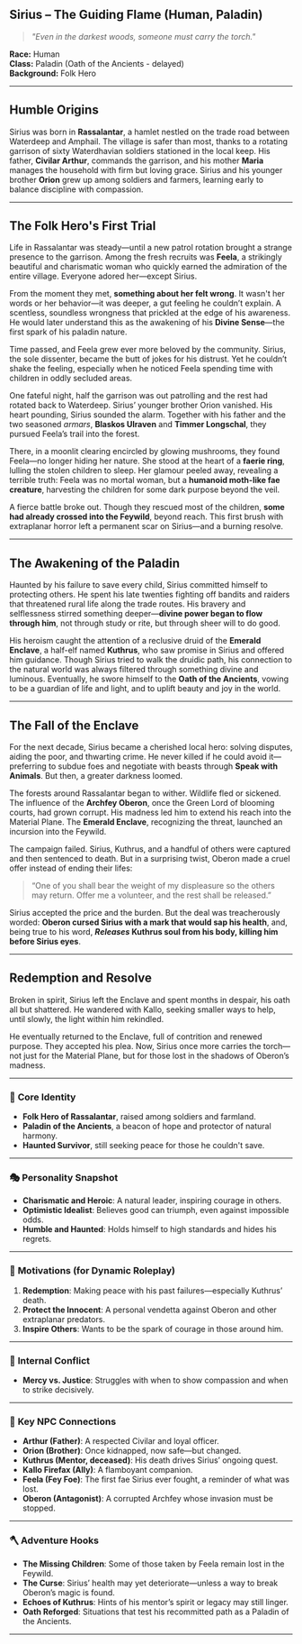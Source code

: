 ## **Sirius – The Guiding Flame (Human, Paladin)**  
> *"Even in the darkest woods, someone must carry the torch."*

**Race:** Human  
**Class:** Paladin (Oath of the Ancients - delayed)  
**Background:** Folk Hero  

---

## **Humble Origins**  
Sirius was born in **Rassalantar**, a hamlet nestled on the trade road between Waterdeep and Amphail. The village is safer than most, thanks to a rotating garrison of sixty Waterdhavian soldiers stationed in the local keep. His father, **Civilar Arthur**, commands the garrison, and his mother **Maria** manages the household with firm but loving grace. Sirius and his younger brother **Orion** grew up among soldiers and farmers, learning early to balance discipline with compassion.

---

## **The Folk Hero's First Trial**
Life in Rassalantar was steady—until a new patrol rotation brought a strange presence to the garrison. Among the fresh recruits was **Feela**, a strikingly beautiful and charismatic woman who quickly earned the admiration of the entire village. Everyone adored her—except Sirius.

From the moment they met, **something about her felt wrong**. It wasn't her words or her behavior—it was deeper, a gut feeling he couldn’t explain. A scentless, soundless wrongness that prickled at the edge of his awareness. He would later understand this as the awakening of his **Divine Sense**—the first spark of his paladin nature.

Time passed, and Feela grew ever more beloved by the community. Sirius, the sole dissenter, became the butt of jokes for his distrust. Yet he couldn’t shake the feeling, especially when he noticed Feela spending time with children in oddly secluded areas.

One fateful night, half the garrison was out patrolling and the rest had rotated back to Waterdeep. Sirius’ younger brother Orion vanished. His heart pounding, Sirius sounded the alarm. Together with his father and the two seasoned _armars_, **Blaskos Ulraven** and **Timmer Longschal**, they pursued Feela’s trail into the forest.

There, in a moonlit clearing encircled by glowing mushrooms, they found Feela—no longer hiding her nature. She stood at the heart of a **faerie ring**, lulling the stolen children to sleep. Her glamour peeled away, revealing a terrible truth: Feela was no mortal woman, but a **humanoid moth-like fae creature**, harvesting the children for some dark purpose beyond the veil.

A fierce battle broke out. Though they rescued most of the children, **some had already crossed into the Feywild**, beyond reach. This first brush with extraplanar horror left a permanent scar on Sirius—and a burning resolve.

---

## **The Awakening of the Paladin**
Haunted by his failure to save every child, Sirius committed himself to protecting others. He spent his late twenties fighting off bandits and raiders that threatened rural life along the trade routes. His bravery and selflessness stirred something deeper—**divine power began to flow through him**, not through study or rite, but through sheer will to do good.

His heroism caught the attention of a reclusive druid of the **Emerald Enclave**, a half-elf named **Kuthrus**, who saw promise in Sirius and offered him guidance. Though Sirius tried to walk the druidic path, his connection to the natural world was always filtered through something divine and luminous. Eventually, he swore himself to the **Oath of the Ancients**, vowing to be a guardian of life and light, and to uplift beauty and joy in the world.

---

## **The Fall of the Enclave**
For the next decade, Sirius became a cherished local hero: solving disputes, aiding the poor, and thwarting crime. He never killed if he could avoid it—preferring to subdue foes and negotiate with beasts through **Speak with Animals**. But then, a greater darkness loomed.

The forests around Rassalantar began to wither. Wildlife fled or sickened. The influence of the **Archfey Oberon**, once the Green Lord of blooming courts, had grown corrupt. His madness led him to extend his reach into the Material Plane. The **Emerald Enclave**, recognizing the threat, launched an incursion into the Feywild.

The campaign failed. Sirius, Kuthrus, and a handful of others were captured and then sentenced to death. But in  a surprising twist, Oberon made a cruel offer instead of ending their lifes:

>  “One of you shall bear the weight of my displeasure so the others may return. Offer me a volunteer, and the rest shall be released.”


Sirius accepted the price and the burden. But the deal was treacherously worded: **Oberon cursed Sirius with a mark that would sap his health**, and, being true to  his  word, **_Releases_ Kuthrus soul from his body, killing him before Sirius  eyes**.

---

## **Redemption and Resolve**
Broken in spirit, Sirius left the Enclave and spent months in despair, his oath all but shattered. He wandered with Kallo, seeking smaller ways to help, until slowly, the light within him rekindled.

He eventually returned to the Enclave, full of contrition and renewed purpose. They accepted his plea. Now, Sirius once more carries the torch—not just for the Material Plane, but for those lost in the shadows of Oberon’s madness.

---

### 🧭 **Core Identity**
- **Folk Hero of Rassalantar**, raised among soldiers and farmland.
- **Paladin of the Ancients**, a beacon of hope and protector of natural harmony.
- **Haunted Survivor**, still seeking peace for those he couldn't save.

---

### 🎭 **Personality Snapshot**
- **Charismatic and Heroic**: A natural leader, inspiring courage in others.
- **Optimistic Idealist**: Believes good can triumph, even against impossible odds.
- **Humble and Haunted**: Holds himself to high standards and hides his regrets.

---

### 🎯 **Motivations (for Dynamic Roleplay)**
1. **Redemption**: Making peace with his past failures—especially Kuthrus’ death.
2. **Protect the Innocent**: A personal vendetta against Oberon and other extraplanar predators.
3. **Inspire Others**: Wants to be the spark of courage in those around him.

---

### 🧠 **Internal Conflict**
- **Mercy vs. Justice**: Struggles with when to show compassion and when to strike decisively.

---

### 🧬 **Key NPC Connections**
- **Arthur (Father)**: A respected Civilar and loyal officer.
- **Orion (Brother)**: Once kidnapped, now safe—but changed.
- **Kuthrus (Mentor, deceased)**: His death drives Sirius’ ongoing quest.
- **Kallo Firefax (Ally)**: A flamboyant companion.
- **Feela (Fey Foe)**: The first fae Sirius ever fought, a reminder of what was lost.
- **Oberon (Antagonist)**: A corrupted Archfey whose invasion must be stopped.

---

### 🪓 **Adventure Hooks**
- **The Missing Children**: Some of those taken by Feela remain lost in the Feywild.
- **The Curse**: Sirius’ health may yet deteriorate—unless a way to break Oberon’s magic is found.
- **Echoes of Kuthrus**: Hints of his mentor’s spirit or legacy may still linger.
- **Oath Reforged**: Situations that test his recommitted path as a Paladin of the Ancients.

---

